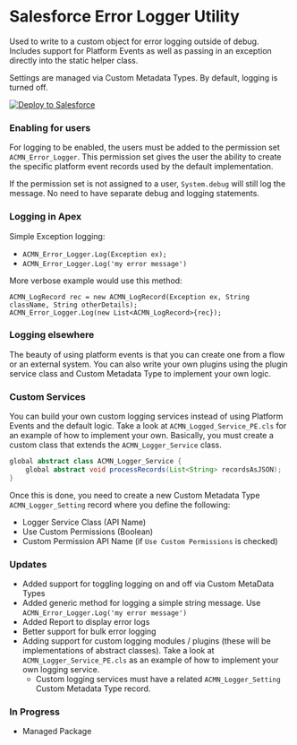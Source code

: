 # Salesforce Error Logger Utility

Used to write to a custom object for error logging outside of debug.  
Includes support for Platform Events as well as passing in an exception directly into the static helper class.

Settings are managed via Custom Metadata Types.  By default, logging is turned off.

<a target="_blank" href="https://githubsfdeploy.herokuapp.com?owner=dcinzona&repo=ACMN_Error_Logger&ref=v1.0">
  <img alt="Deploy to Salesforce"
       src="https://raw.githubusercontent.com/afawcett/githubsfdeploy/master/deploy.png">
</a>

### Enabling for users
For logging to be enabled, the users must be added to the permission set `ACMN_Error_Logger`.  This permission set gives the user the ability to create the specific platform event records used by the default implementation.

If the permission set is not assigned to a user, `System.debug` will still log the message.  No need to have separate debug and logging statements.

### Logging in Apex
Simple Exception logging:
* `ACMN_Error_Logger.Log(Exception ex);`
* `ACMN_Error_Logger.Log('my error message')`

More verbose example would use this method:

```
ACMN_LogRecord rec = new ACMN_LogRecord(Exception ex, String className, String otherDetails);
ACMN_Error_Logger.Log(new List<ACMN_LogRecord>{rec});
```

### Logging elsewhere
The beauty of using platform events is that you can create one from a flow or an external system.  You can also write your own plugins using the plugin service class and Custom Metadata Type to implement your own logic.

### Custom Services
You can build your own custom logging services instead of using Platform Events and the default logic.  Take a look at `ACMN_Logged_Service_PE.cls` for an example of how to implement your own.  Basically, you must create a custom class that extends the `ACMN_Logger_Service` class.

```java
global abstract class ACMN_Logger_Service {
    global abstract void processRecords(List<String> recordsAsJSON);
}
```

Once this is done, you need to create a new Custom Metadata Type `ACMN_Logger_Setting` record where you define the following:

* Logger Service Class (API Name)
* Use Custom Permissions (Boolean)
* Custom Permission API Name (if `Use Custom Permissions` is checked)

### Updates

* Added support for toggling logging on and off via Custom MetaData Types
* Added generic method for logging a simple string message.  Use `ACMN_Error_Logger.Log('my error message')`
* Added Report to display error logs
* Better support for bulk error logging
* Adding support for custom logging modules / plugins (these will be implementations of abstract classes).  Take a look at `ACMN_Logger_Service_PE.cls` as an example of how to implement your own logging service.
  * Custom logging services must have a related `ACMN_Logger_Setting` Custom Metadata Type record.

### In Progress
* Managed Package

